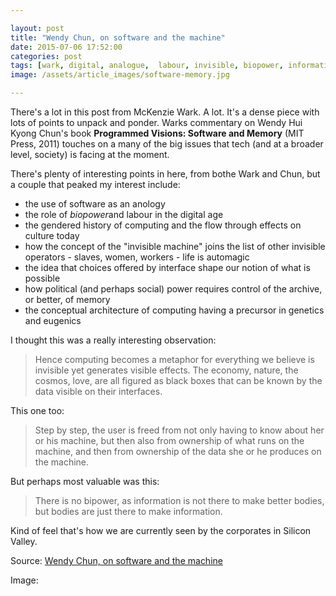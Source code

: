 ```yaml
---

layout: post
title: "Wendy Chun, on software and the machine"
date: 2015-07-06 17:52:00
categories: post
tags: [wark, digital, analogue,  labour, invisible, biopower, information]
image: /assets/article_images/software-memory.jpg

---
```


There's a lot in this post from McKenzie Wark. A lot. It's a dense piece with lots of points to unpack and ponder. Warks commentary on Wendy Hui Kyong Chun's book **Programmed Visions: Software and Memory** (MIT Press, 2011) touches on a many of the big issues that tech (and at a broader level, society) is facing at the moment. 

There's plenty of interesting points in here, from bothe Wark and Chun,  but a couple that peaked my interest include:

- the use of software as an anology
- the role of *biopower*and labour  in the digital age
- the gendered history of computing and the flow through effects on culture today
- how the concept of the  "invisible machine" joins the list of other invisible operators - slaves, women, workers - life is automagic 
- the idea that choices offered by interface shape our notion of what is possible
- how political (and perhaps social) power requires control of the archive, or better, of memory 
- the conceptual architecture of computing having a precursor  in genetics and eugenics

I thought this was a really interesting observation: 

>Hence computing becomes a metaphor for everything we believe is invisible yet generates visible effects. The economy, nature, the cosmos, love, are all figured as black boxes that can be known by the data visible on their interfaces.

This one too:

>Step by step, the user is freed from not only having to know about her or his machine, but then also from ownership of what runs on the machine, and then from ownership of the data she or he produces on the machine.

But perhaps most valuable was this:

>There is no bipower, as information is not there to make better bodies, but bodies are just there to make information.

Kind of feel that's how we are currently seen by the corporates in Silicon Valley. 

Source: [Wendy Chun, on software and the machine](http://www.publicseminar.org/2015/07/chun/#)

Image: 